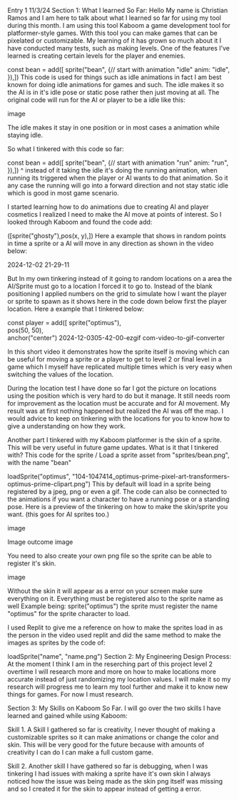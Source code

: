 Entry 1
11/3/24
Section 1: What I learned So Far:
Hello My name is Christian Ramos and I am here to talk about what I learned so far for using my tool during this month. I am using this tool Kaboom a game development tool for platformer-style games. With this tool you can make games that can be pixelated or customizable. My learning of it has grown so much about it I have conducted many tests, such as making levels. One of the features I’ve learned is creating certain levels for the player and enemies.

const bean = add([ sprite("bean", {// start with animation "idle" anim: "idle", }),])
This code is used for things such as idle animations in fact I am best known for doing idle animations for games and such. The idle makes it so the AI is in it's idle pose or static pose rather then just moving at all. The original code will run for the AI or player to be a idle like this:

image

The idle makes it stay in one position or in most cases a animation while staying idle.

So what I tinkered with this code so far:

const bean = add([ sprite("bean", {// start with animation "run" anim: "run", }),])
^ instead of it taking the idle it's doing the running animation, when running its triggered when the player or AI wants to do that animation. So it any case the running will go into a forward direction and not stay static idle which is good in most game scenario.

I started learning how to do animations due to creating AI and player cosmetics I realized I need to make the AI move at points of interest. So I looked through Kaboom and found the code add:

([sprite("ghosty"),pos(x, y),])
Here a example that shows in random points in time a sprite or a AI will move in any direction as shown in the video below:

2024-12-02 21-29-11

But In my own tinkering instead of it going to random locations on a area the AI/Sprite must go to a location I forced it to go to. Instead of the blank positioning I applied numbers on the grid to simulate how I want the player or sprite to spawn as it shows here in the code down below first the player location. Here a example that I tinkered below:

const player = add([
	sprite("optimus"),   
	pos(50, 50),    
	anchor("center")
2024-12-0305-42-00-ezgif com-video-to-gif-converter

In this short video it demonstrates how the sprite itself is moving which can be useful for moving a sprite or a player to get to level 2 or final level in a game which I myself have replicated multiple times which is very easy when switching the values of the location.

During the location test I have done so far I got the picture on locations using the position which is very hard to do but it manage. It still needs room for improvement as the location must be accurate and for AI movement. My result was at first nothing happened but realized the AI was off the map. I would advice to keep on tinkering with the locations for you to know how to give a understanding on how they work.

Another part I tinkered with my Kaboom platformer is the skin of a sprite. This will be very useful in future game updates. What is it that I tinkered with? This code for the sprite / Load a sprite asset from "sprites/bean.png", with the name "bean"

loadSprite("optimus", "104-1047414_optimus-prime-pixel-art-transformers-optimus-prime-clipart.png")
This by default will load in a sprite being registered by a jpeg, png or even a gif. The code can also be connected to the animations if you want a character to have a running pose or a standing pose. Here is a preview of the tinkering on how to make the skin/sprite you want. (this goes for AI sprites too.)

image

Image outcome image

You need to also create your own png file so the sprite can be able to register it's skin.

image

Without the skin it will appear as a error on your screen make sure everything on it. Everything must be registered also to the sprite name as well Example being: sprite("optimus") the sprite must register the name "optimus" for the sprite character to load.

I used Replit to give me a reference on how to make the sprites load in as the person in the video used replit and did the same method to make the images as sprites by the code of:

loadSprite("name", "name.png")
Section 2: My Engineering Design Process:
At the moment I think I am in the reserching part of this project level 2 overtime I will research more and more on how to make locations more accurate instead of just randomizing my location values. I will make it so my research will progress me to learn my tool further and make it to know new things for games. For now I must research.

Section 3: My Skills on Kaboom So Far.
I will go over the two skills I have learned and gained while using Kaboom:

Skill 1. A Skill I gathered so far is creativity, I never thought of making a customizable sprites so it can make animations or change the color and skin. This will be very good for the future because with amounts of creativity I can do I can make a full custom game.

Skill 2. Another skill I have gathered so far is debugging, when I was tinkering I had issues with making a sprite have it's own skin I always noticed how the issue was being made as the skin png itself was missing and so I created it for the skin to appear instead of getting a error.
